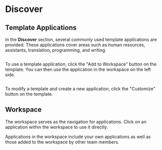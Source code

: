 # Discover

## Template Applications

In the **Discover** section, several commonly used template applications are provided. These applications cover areas such as human resources, assistants, translation, programming, and writing.

<figure><img src="https://assets-docs.dify.ai/dify-enterprise-mintlify/en/guides/workspace/e26314942a21cfafaaf576b6a0b723e2.png" alt=""><figcaption></figcaption></figure>

To use a template application, click the "Add to Workspace" button on the template. You can then use the application in the workspace on the left side.

<figure><img src="https://assets-docs.dify.ai/dify-enterprise-mintlify/en/guides/workspace/5ce9a17b6b811d010426c8fe3e0646ab.png" alt=""><figcaption></figcaption></figure>

To modify a template and create a new application, click the "Customize" button on the template.

## Workspace

The workspace serves as the navigation for applications. Click on an application within the workspace to use it directly.

Applications in the workspace include your own applications as well as those added to the workspace by other team members.
